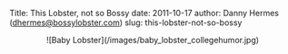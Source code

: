 Title: This Lobster, not so Bossy
date: 2011-10-17
author: Danny Hermes (dhermes@bossylobster.com)
slug: this-lobster-not-so-bossy

<div markdown="1" style="text-align: center;">
  ![Baby Lobster](/images/baby_lobster_collegehumor.jpg)
</div>
